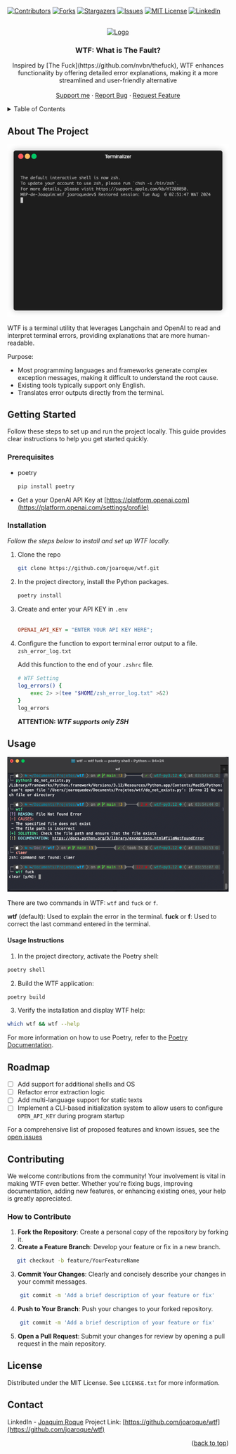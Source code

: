 <a id="readme-top"></a>

[![Contributors][contributors-shield]][contributors-url]
[![Forks][forks-shield]][forks-url]
[![Stargazers][stars-shield]][stars-url]
[![Issues][issues-shield]][issues-url]
[![MIT License][license-shield]][license-url]
[![LinkedIn][linkedin-shield]][linkedin-url]

<!-- PROJECT LOGO -->
<br />
<div align="center">
  <a href="https://github.com/joaroque/wtf">
    <img src="https://i.giphy.com/media/v1.Y2lkPTc5MGI3NjExZGxzcmVvYXQ2bXZnc25ldnQyenpsNTlvbGplMDZ0cDRrejV1bGRkMCZlcD12MV9pbnRlcm5hbF9naWZfYnlfaWQmY3Q9Zw/uHox9Jm5TyTPa/giphy.gif" alt="Logo" width="" height="">
  </a>

  <h3 align="center">WTF: What is The Fault?</h3>

  <p align="center">
   Inspired by [The Fuck](https://github.com/nvbn/thefuck), WTF enhances functionality by offering detailed error explanations, making it a more streamlined and user-friendly alternative
    <br />
    <br />
    <a href="https://github.com/joaroque/wtf">Support me</a>
    ·
    <a href="https://github.com/joaroque/wtf/issues/new?labels=bug&template=bug-report---.md">Report Bug</a>
    ·
    <a href="https://github.com/joaroque/wtf/issues/new?labels=enhancement">Request Feature</a>
  </p>
</div>

<!-- TABLE OF CONTENTS -->
<details>
  <summary>Table of Contents</summary>
  <ol>
    <li>
      <a href="#about-the-project">About The Project</a>
    </li>
    <li>
      <a href="#getting-started">Getting Started</a>
      <ul>
        <li><a href="#prerequisites">Prerequisites</a></li>
        <li><a href="#installation">Installation</a></li>
      </ul>
    </li>
    <li><a href="#usage">Usage</a></li>
    <li><a href="#roadmap">Roadmap</a></li>
    <li><a href="#contributing">Contributing</a></li>
    <li><a href="#license">License</a></li>
    <li><a href="#contact">Contact</a></li>
  </ol>
</details>

<!-- ABOUT THE PROJECT -->

## About The Project

[![WTF Demo][app-demo]](https://github.com/joaroque/wtf)

WTF is a terminal utility that leverages Langchain and OpenAI to read and interpret terminal errors, providing explanations that are more human-readable.

Purpose:

- Most programming languages and frameworks generate complex exception messages, making it difficult to understand the root cause.
- Existing tools typically support only English.
- Translates error outputs directly from the terminal.

<!-- GETTING STARTED -->

## Getting Started

Follow these steps to set up and run the project locally. This guide provides clear instructions to help you get started quickly.

### Prerequisites

- poetry
  ```sh
  pip install poetry
  ```
- Get a your OpenAI API Key at [https://platform.openai.com](https://platform.openai.com/settings/profile)

### Installation

_Follow the steps below to install and set up WTF locally._

1. Clone the repo
   ```sh
   git clone https://github.com/joaroque/wtf.git
   ```
2. In the project directory, install the Python packages.
   ```sh
   poetry install
   ```
3. Create and enter your API KEY in `.env`

   ```ini

   OPENAI_API_KEY = "ENTER YOUR API KEY HERE";
   ```

4. Configure the function to export terminal error output to a file. `zsh_error_log.txt`

   Add this function to the end of your `.zshrc` file.

   ```sh
   # WTF Setting
   log_errors() {
       exec 2> >(tee "$HOME/zsh_error_log.txt" >&2)
   }
   log_errors
   ```

   **ATTENTION: _WTF supports only ZSH_**

<!-- USAGE EXAMPLES -->

## Usage

[![WTF screenshot][app-screenshot]](https://github.com/joaroque/wtf)

There are two commands in WTF: `wtf` and `fuck` or `f`.

**wtf** (default): Used to explain the error in the terminal.
**fuck** or **f**: Used to correct the last command entered in the terminal.

#### Usage Instructions

1. In the project directory, activate the Poetry shell:

```sh
poetry shell
```

2. Build the WTF application:

```sh
poetry build
```

3. Verify the installation and display WTF help:

```sh
which wtf && wtf --help
```

For more information on how to use Poetry, refer to the [Poetry Documentation](https://python-poetry.org/docs/basic-usage/).

<!-- ROADMAP -->

## Roadmap

- [ ] Add support for additional shells and OS
- [ ] Refactor error extraction logic
- [ ] Add multi-language support for static texts
- [ ] Implement a CLI-based initialization system to allow users to configure `OPEN_API_KEY` during program startup

For a comprehensive list of proposed features and known issues, see the [open issues](https://github.com/joaroque/wtf/issues)

<!-- CONTRIBUTING -->

## Contributing

We welcome contributions from the community! Your involvement is vital in making WTF even better. Whether you're fixing bugs, improving documentation, adding new features, or enhancing existing ones, your help is greatly appreciated.

### How to Contribute

1. **Fork the Repository**: Create a personal copy of the repository by forking it.
2. **Create a Feature Branch**: Develop your feature or fix in a new branch.

```sh
   git checkout -b feature/YourFeatureName
```

3. **Commit Your Changes**: Clearly and concisely describe your changes in your commit messages.

```sh
    git commit -m 'Add a brief description of your feature or fix'
```

4. **Push to Your Branch**: Push your changes to your forked repository.

```sh
    git commit -m 'Add a brief description of your feature or fix'
```

5. **Open a Pull Request**: Submit your changes for review by opening a pull request in the main repository.

<!-- LICENSE -->

## License

Distributed under the MIT License. See `LICENSE.txt` for more information.

<!-- CONTACT -->

## Contact

LinkedIn - [Joaquim Roque](https://www.linkedin.com/in/joaroque/)
Project Link: [https://github.com/joaroque/wtf](https://github.com/joaroque/wtf)

<p align="right">(<a href="#readme-top">back to top</a>)</p>

<!-- MARKDOWN LINKS & IMAGES -->
<!-- https://www.markdownguide.org/basic-syntax/#reference-style-links -->

[contributors-shield]: https://img.shields.io/github/contributors/joaroque/wtf.svg?style=for-the-badge
[contributors-url]: https://github.com/joaroque/wtf/graphs/contributors
[forks-shield]: https://img.shields.io/github/forks/joaroque/wtf.svg?style=for-the-badge
[forks-url]: https://github.com/joaroque/wtf/network/members
[stars-shield]: https://img.shields.io/github/stars/joaroque/wtf.svg?style=for-the-badge
[stars-url]: https://github.com/joaroque/wtf/stargazers
[issues-shield]: https://img.shields.io/github/issues/joaroque/wtf.svg?style=for-the-badge
[issues-url]: https://github.com/joaroque/wtf/issues
[license-shield]: https://img.shields.io/github/license/joaroque/wtf.svg?style=for-the-badge
[license-url]: https://raw.githubusercontent.com/joaroque/wtf/main/LICENSE
[linkedin-shield]: https://img.shields.io/badge/-LinkedIn-black.svg?style=for-the-badge&logo=linkedin&colorB=555
[linkedin-url]: https://linkedin.com/in/joaroque
[app-demo]: demo/demo.gif
[app-screenshot]: demo/demo_pic2.png
